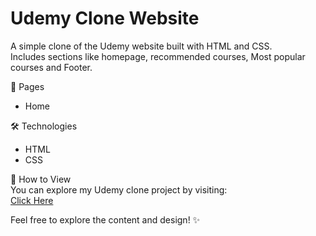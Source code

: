 # Udemy Clone Website  

A simple clone of the Udemy website built with HTML and CSS.  
Includes sections like homepage, recommended courses, Most popular courses and Footer.  

🚀 Pages  
- Home  

🛠️ Technologies  
- HTML  
- CSS  

🔗 How to View  
You can explore my Udemy clone project by visiting:  
[Click Here](your-github-pages-link)  

Feel free to explore the content and design! ✨  

